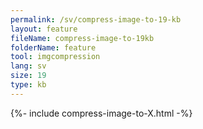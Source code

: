 ```yaml
---
permalink: /sv/compress-image-to-19-kb
layout: feature
fileName: compress-image-to-19kb
folderName: feature
tool: imgcompression
lang: sv
size: 19
type: kb
---
```


{%- include compress-image-to-X.html -%}
